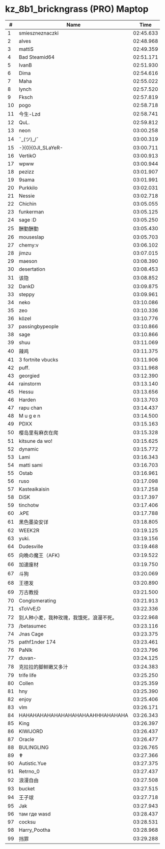 # kz_8b1_brickngrass (PRO) Maptop

|  # | Name | Time | Points |
|-------------- | -------------- | -------------- | -------------- | 
| 1 | smieszneznaczki | 02:45.633 | 10000 | 
| 2 | alves | 02:48.968 | 9877 | 
| 3 | mattiS | 02:49.359 | 9814 | 
| 4 | Bad Steamid64 | 02:51.171 | 9749 | 
| 5 | IvanB | 02:51.930 | 9674 | 
| 6 | Dima | 02:54.616 | 9616 | 
| 7 | Maha | 02:55.022 | 9587 | 
| 8 | lynch | 02:57.520 | 9550 | 
| 9 | Fksch | 02:57.819 | 9521 | 
| 10 | pogo | 02:58.718 | 9489 | 
| 11 | 今生-Lzd | 02:58.741 | 9462 | 
| 12 | QuL. | 02:59.812 | 9429 | 
| 13 | neon | 03:00.258 | 9399 | 
| 14 | ¯\_(ツ)_/¯ | 03:00.319 | 9371 | 
| 15 | -}{0}{0JI_SLaYeR- | 03:00.711 | 9341 | 
| 16 | VertikO | 03:00.913 | 9312 | 
| 17 | wpww | 03:00.944 | 9284 | 
| 18 | pezizz | 03:01.907 | 9251 | 
| 19 | 9sama | 03:01.991 | 9223 | 
| 20 | Purkkilo | 03:02.031 | 9195 | 
| 21 | Nessie | 03:02.718 | 9163 | 
| 22 | Chichin | 03:05.055 | 9142 | 
| 23 | funkerman | 03:05.125 | 9136 | 
| 24 | sage :D | 03:05.250 | 9130 | 
| 25 | 酬勤酬勤 | 03:05.430 | 9123 | 
| 26 | mouseslap | 03:05.703 | 9116 | 
| 27 | chemy:v | 03:06.102 | 9108 | 
| 28 | jimzu | 03:07.015 | 9095 | 
| 29 | maeson | 03:08.390 | 9078 | 
| 30 | desertation | 03:08.453 | 9073 | 
| 31 | 该隐 | 03:08.852 | 9064 | 
| 32 | DankD | 03:09.875 | 9049 | 
| 33 | steppy | 03:09.961 | 9043 | 
| 34 | neko | 03:10.086 | 9037 | 
| 35 | zeo | 03:10.336 | 9029 | 
| 36 | közel | 03:10.776 | 9019 | 
| 37 | passingbypeople | 03:10.866 | 9013 | 
| 38 | sage | 03:10.866 | 9008 | 
| 39 | shuu | 03:11.069 | 9001 | 
| 40 | 辣鸡 | 03:11.375 | 8992 | 
| 41 | 3 fortnite vbucks | 03:11.906 | 8982 | 
| 42 | puff. | 03:11.968 | 8976 | 
| 43 | georgied | 03:12.390 | 8966 | 
| 44 | rainstorm | 03:13.140 | 8952 | 
| 45 | Hessu | 03:13.656 | 8941 | 
| 46 | Harden | 03:13.703 | 8935 | 
| 47 | rapu chan | 03:14.437 | 8921 | 
| 48 | M u g e n | 03:14.500 | 8915 | 
| 49 | PDXX | 03:15.163 | 8902 | 
| 50 | 樱岛里有麻衣在爬 | 03:15.328 | 8895 | 
| 51 | kitsune da wo! | 03:15.625 | 8886 | 
| 52 | dynamic | 03:15.772 | 8879 | 
| 53 | Lami | 03:16.343 | 8866 | 
| 54 | matti sami | 03:16.703 | 8856 | 
| 55 | Ostab | 03:16.961 | 8848 | 
| 56 | ruso | 03:17.098 | 8841 | 
| 57 | Kasteaikaisin | 03:17.258 | 8833 | 
| 58 | DiSK | 03:17.397 | 8826 | 
| 59 | tinchotw | 03:17.406 | 8825 | 
| 60 | .kPE | 03:17.788 | 8810 | 
| 61 | 黑色墨染安详 | 03:18.805 | 8791 | 
| 62 | WEEK2R | 03:19.125 | 8781 | 
| 63 | yuki. | 03:19.156 | 8775 | 
| 64 | Dudesville | 03:19.468 | 8765 | 
| 65 | 向晚の魔王（AFK) | 03:19.522 | 8759 | 
| 66 | 加速废材 | 03:19.750 | 8751 | 
| 67 | 斗狗 | 03:20.069 | 8741 | 
| 68 | 王德发 | 03:20.890 | 8723 | 
| 69 | 万古教授 | 03:21.500 | 8708 | 
| 70 | Conglomerating | 03:21.913 | 8696 | 
| 71 | sToVvE;D | 03:22.336 | 8694 | 
| 72 | 别人种小麦，我种玫瑰，我饿死，浪漫不死。 | 03:22.968 | 8692 | 
| 73 | /betasumec | 03:23.116 | 8691 | 
| 74 | Jnas Cage | 03:23.375 | 8690 | 
| 75 | pathf1nder 174 | 03:23.461 | 8690 | 
| 76 | PaNlk | 03:23.796 | 8689 | 
| 77 | duvan- | 03:24.125 | 8687 | 
| 78 | 克拉拉的脚鲜嫩又多汁 | 03:24.383 | 8686 | 
| 79 | trife life | 03:25.250 | 8683 | 
| 80 | Collen | 03:25.359 | 8683 | 
| 81 | hny | 03:25.390 | 8682 | 
| 82 | enjoy | 03:25.406 | 8682 | 
| 83 | vlm | 03:26.171 | 8679 | 
| 84 | HAHAHAHAHAHAHAHAHAHAAHHHAHAHAHA | 03:26.343 | 8678 | 
| 85 | King | 03:26.397 | 8678 | 
| 86 | KIWIJORD | 03:26.437 | 8678 | 
| 87 | Oracle | 03:26.477 | 8677 | 
| 88 | BULINGLING | 03:26.765 | 8676 | 
| 89 | ✟ | 03:27.366 | 8674 | 
| 90 | Autistic.Yue | 03:27.375 | 8674 | 
| 91 | Retrno_0 | 03:27.437 | 8673 | 
| 92 | 浪漫自由 | 03:27.508 | 8673 | 
| 93 | bucket | 03:27.515 | 8673 | 
| 94 | 王子球 | 03:27.718 | 8672 | 
| 95 | Jak | 03:27.943 | 8671 | 
| 96 | там где wasd | 03:28.437 | 8668 | 
| 97 | cocksu | 03:28.531 | 8667 | 
| 98 | Harry_Pootha | 03:28.968 | 8665 | 
| 99 | 挡罪 | 03:29.288 | 8664 | 

